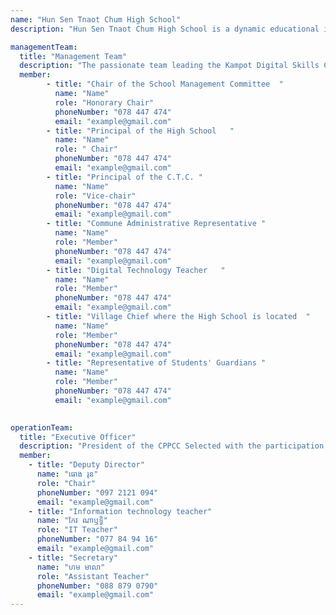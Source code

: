```yaml
---
name: "Hun Sen Tnaot Chum High School"
description: "Hun Sen Tnaot Chum High School is a dynamic educational institution that provides opportunities for students to gain knowledge, skills, and virtues. The high school has a good learning environment, experienced teachers, and modern learning equipment. The curriculum is designed in accordance with national and international educational standards to provide students with a broad knowledge base. In addition, the high school also provides opportunities for students to participate in social and sports activities."

managementTeam:
  title: "Management Team"
  description: "The passionate team leading the Kampot Digital Skills Center."
  member:
        - title: "Chair of the School Management Committee  "
          name: "Name"
          role: "Honorary Chair"
          phoneNumber: "078 447 474"
          email: "example@gmail.com"
        - title: "Principal of the High School   "
          name: "Name"
          role: " Chair"
          phoneNumber: "078 447 474"
          email: "example@gmail.com"
        - title: "Principal of the C.T.C. "
          name: "Name"
          role: "Vice-chair"
          phoneNumber: "078 447 474"
          email: "example@gmail.com"
        - title: "Commune Administrative Representative "
          name: "Name"
          role: "Member"
          phoneNumber: "078 447 474"
          email: "example@gmail.com" 
        - title: "Digital Technology Teacher   "
          name: "Name"
          role: "Member"
          phoneNumber: "078 447 474"
          email: "example@gmail.com" 
        - title: "Village Chief where the High School is located  "
          name: "Name"
          role: "Member"
          phoneNumber: "078 447 474"
          email: "example@gmail.com" 
        - title: "Representative of Students' Guardians "
          name: "Name"
          role: "Member"
          phoneNumber: "078 447 474"
          email: "example@gmail.com"  
   

operationTeam:
  title: "Executive Officer"
  description: "President of the CPPCC Selected with the participation of the high school management and the team in charge of construction and commissioning According to the public high school of K.P.T."
  member:
    - title: "Deputy Director"
      name: "ធោង រុន"
      role: "Chair"
      phoneNumber: "097 2121 094"
      email: "example@gmail.com"
    - title: "Information technology teacher"
      name: "កែវ ណាឬទ្ធិ"
      role: "IT Teacher"
      phoneNumber: "077 84 94 16"
      email: "example@gmail.com"
    - title: "Secretary"
      name: "ហម មាលា"
      role: "Assistant Teacher"
      phoneNumber: "088 879 0790"
      email: "example@gmail.com"
---
```

